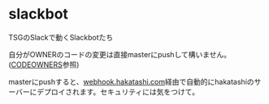 # slackbot

TSGのSlackで動くSlackbotたち

自分がOWNERのコードの変更は直接masterにpushして構いません。 ([CODEOWNERS](CODEOWNERS)参照)

masterにpushすると、[webhook.hakatashi.com](https://github.com/hakatashi/webhook.hakatashi.com)経由で自動的にhakatashiのサーバーにデプロイされます。セキュリティには気をつけて。
